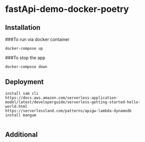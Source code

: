 # fastApi-demo-docker-poetry

## Installation

###To run via docker container 
```
docker-compose up
```
###To stop the app
```
docker-compose down
```
## Deployment
```
install sam cli 
https://docs.aws.amazon.com/serverless-application-model/latest/developerguide/serverless-getting-started-hello-world.html
https://serverlessland.com/patterns/apigw-lambda-dynamodb
install mangum


```
## Additional 
